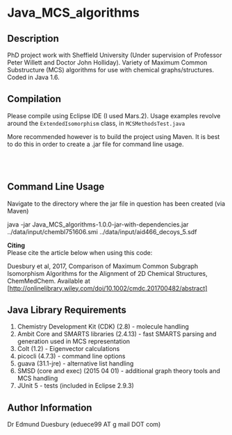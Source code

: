 Java_MCS_algorithms
===========

Description
-----------
PhD project work with Sheffield University (Under supervision of Professor Peter Willett and Doctor John Holliday).  Variety of Maximum Common Substructure (MCS) algorithms for use with chemical graphs/structures.  Coded in Java 1.6.



Compilation
-----------
Please compile using Eclipse IDE (I used Mars.2).  Usage examples revolve around the ```ExtendedIsomorphism``` class, in ```MCSMethodsTest.java```

More recommended however is to build the project using Maven.  It is best to do this in order to create a .jar file for command line usage.  

<br />
<br />


Command Line Usage
-----------

Navigate to the directory where the jar file in question has been created (via Maven)

java -jar Java_MCS_algorithms-1.0.0-jar-with-dependencies.jar  ../data/input/chembl751606.smi ../data/input/aid466_decoys_5.sdf



**Citing** 
<br />
Please cite the article below when using this code:

Duesbury et al, 2017, Comparison of Maximum Common Subgraph Isomorphism Algorithms for the Alignment of 2D Chemical Structures, ChemMedChem.  Available at [http://onlinelibrary.wiley.com/doi/10.1002/cmdc.201700482/abstract]



Java Library Requirements
------------
1. Chemistry Development Kit (CDK) (2.8) - molecule handling
2. Ambit Core and SMARTS libraries (2.4.13) - fast SMARTS parsing and generation used in MCS representation
3. Colt (1.2) - Eigenvector calculations
4. picocli (4.7.3) - command line options
5. guava (31.1-jre) - alternative list handling
6. SMSD (core and exec) (2015 04 01) - additional graph theory tools and MCS handling
7. JUnit 5 - tests (included in Eclipse 2.9.3)


Author Information
----------------------------------------------------
Dr Edmund Duesbury (eduece99 AT g mail DOT com)
